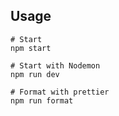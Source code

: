 
## Usage

```
# Start
npm start

# Start with Nodemon
npm run dev

# Format with prettier
npm run format
```
